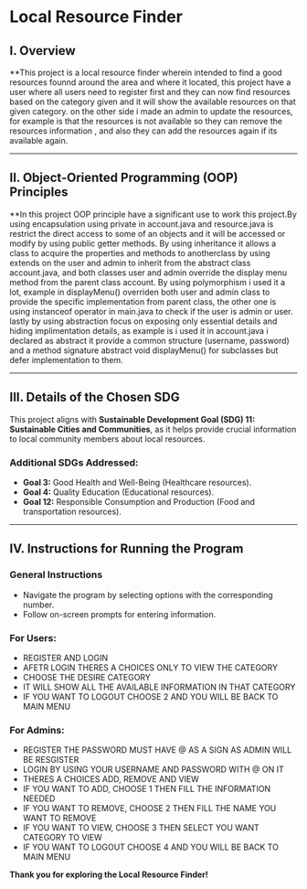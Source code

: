 # Local Resource Finder

## I. Overview

  **This project is a local resource finder wherein intended to find a good resources founnd around the area and where it located, this project have a user where all users need to register first and they can now find resources based on the category given and it will show the available resources on that given category. on the other side i made an admin to update the resources, for example is that the resources is not available so they can remove the resources information , and also they can add the resources again if its available again.
  
---

## II. Object-Oriented Programming (OOP) Principles

**In this project OOP principle have a significant use to work this project.By using encapsulation using private in account.java and resource.java is restrict the direct access to some of an objects and it will be accessed or modify by using public getter methods. By using inheritance it allows a class to acquire the properties and methods to anotherclass by using extends on the user and admin to inherit from the abstract class account.java, and both classes user and admin override the display menu method from the parent class account. By using polymorphism i used it a lot, example in displayMenu() overriden both user and admin class to provide the specific implementation from parent class, the other one is using instanceof operator in main.java to check if the user is admin or user. lastly by using abstraction focus on exposing only essential details and hiding implimentation details, as example is i used it in account.java i declared as abstract it provide a common structure (username, password) and a method signature abstract void displayMenu() for subclasses but defer implementation to them.

---

## III. Details of the Chosen SDG

This project aligns with **Sustainable Development Goal (SDG) 11: Sustainable Cities and Communities**, as it helps provide crucial information to local community members about local resources.  

### Additional SDGs Addressed:
- **Goal 3:** Good Health and Well-Being (Healthcare resources).
- **Goal 4:** Quality Education (Educational resources).
- **Goal 12:** Responsible Consumption and Production (Food and transportation resources).

---

## IV. Instructions for Running the Program

### General Instructions
- Navigate the program by selecting options with the corresponding number.
- Follow on-screen prompts for entering information.

### **For Users:**
  - REGISTER AND LOGIN
  - AFETR LOGIN THERES A CHOICES ONLY TO VIEW THE CATEGORY
  - CHOOSE THE DESIRE CATEGORY
  - IT WILL SHOW ALL THE AVAILABLE INFORMATION IN THAT CATEGORY
  - IF YOU WANT TO LOGOUT CHOOSE 2 AND YOU WILL BE BACK TO MAIN MENU

### **For Admins:**
  - REGISTER THE PASSWORD MUST HAVE @ AS A SIGN AS ADMIN WILL BE RESGISTER
  - LOGIN BY USING YOUR USERNAME AND PASSWORD WITH @ ON IT
  - THERES A CHOICES ADD, REMOVE AND VIEW 
  - IF YOU WANT TO ADD, CHOOSE 1 THEN FILL THE INFORMATION NEEDED
  - IF YOU WANT TO REMOVE, CHOOSE 2 THEN FILL THE NAME YOU WANT TO REMOVE
  - IF YOU WANT TO VIEW, CHOOSE 3 THEN SELECT YOU WANT CATEGORY TO VIEW
  - IF YOU WANT TO LOGOUT CHOOSE 4 AND YOU WILL BE BACK TO MAIN MENU


**Thank you for exploring the Local Resource Finder!**
